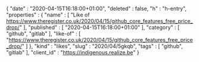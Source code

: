 {
  "date" : "2020-04-15T16:18:00+01:00",
  "deleted" : false,
  "h" : "h-entry",
  "properties" : {
    "name" : [ "Like of https://www.theregister.co.uk/2020/04/15/github_core_features_free_price_drop/" ],
    "published" : [ "2020-04-15T16:18:00+01:00" ],
    "category" : [ "github", "gitlab" ],
    "like-of" : [ "https://www.theregister.co.uk/2020/04/15/github_core_features_free_price_drop/" ]
  },
  "kind" : "likes",
  "slug" : "2020/04/5gkqb",
  "tags" : [ "github", "gitlab" ],
  "client_id" : "https://indigenous.realize.be"
}
